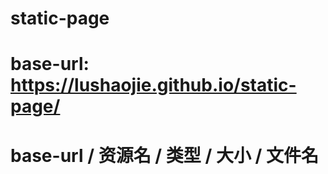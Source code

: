 # static-page

# base-url: https://lushaojie.github.io/static-page/

# base-url / 资源名 / 类型 / 大小 / 文件名